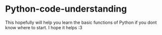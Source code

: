 # Python-code-understanding
This hopefully will help you learn the basic functions of Python if you dont know where to start.
I hope it helps :3
